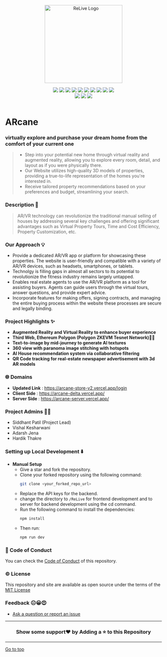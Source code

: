 <p align="center"><img src="https://github.com/Siddhant-Patil0203/ARcane/assets/77800620/b0c7fc4d-f902-4479-868a-354ab486eba0" alt="ReLive Logo" width="250px" height="250px" align="center"/> </p>


<div align="center">
   <img src="https://img.shields.io/github/repo-size/Siddhant-Patil0203/ARcane?style=for-the-badge" />
   <img src="https://img.shields.io/github/issues-raw/Siddhant-Patil0203/ARcane?style=for-the-badge" />
   <img src="https://img.shields.io/github/issues-closed-raw/Siddhant-Patil0203/ARcane?style=for-the-badge" />
   <img src="https://img.shields.io/github/license/Siddhant-Patil0203/ARcane?style=for-the-badge" />
   <img src="https://img.shields.io/github/issues-pr-raw/Siddhant-Patil0203/ARcane?style=for-the-badge" />
   <img src="https://img.shields.io/github/issues-pr-closed-raw/Siddhant-Patil0203/ARcane?style=for-the-badge" />
   <img src="https://img.shields.io/github/stars/Siddhant-Patil0203/ARcane?style=for-the-badge" />
   <img src="https://img.shields.io/github/contributors/Siddhant-Patil0203/ARcane?style=for-the-badge" />
   <img src="https://img.shields.io/github/forks/Siddhant-Patil0203/ARcane?style=for-the-badge" />
   <img src="https://img.shields.io/github/last-commit/Siddhant-Patil0203/ARcane?style=for-the-badge" />
   <br>
   <img src="https://forthebadge.com/images/badges/open-source.svg" />
   <img src="https://forthebadge.com/images/badges/built-by-developers.svg" />
   <img src="https://forthebadge.com/images/badges/powered-by-coffee.svg" />
</div>

<br />

# ARcane
### virtually explore and purchase your dream home from the comfort of your current one

>  - Step into your potential new home through virtual reality and augmented reality, allowing you to explore every room, detail, and layout as if you were physically there.
>  - Our Website utilizes high-quality 3D models of properties, providing a true-to-life representation of the homes you're interested in.
>  - Receive tailored property recommendations based on your preferences and budget, streamlining your search.

### Description 📑
> AR/VR technology can revolutionize the traditional manual selling of houses by addressing several key challenges and offering significant advantages such as Virtual Property Tours, Time and Cost Efficiency, Property Customization, etc.

### Our Approach 💡
- Provide a dedicated AR/VR app or platform for showcasing these properties. The website is user-friendly and compatible with a variety of AR/VR devices, such as headsets, smartphones, or tablets.
- Technolgy is filling gaps in almost all sectors to its potential to revolutionize the fitness industry remains largely untapped.
- Enables real estate agents to use the AR/VR platform as a tool for assisting buyers. Agents can guide users through the virtual tours, answer questions, and provide expert advice.
- Incorporate features for making offers, signing contracts, and managing the entire buying process within the website these processes are secure and legally binding.

### Project Highlights ✨
- **Augmented Reality and Virtual Reality to enhance buyer experience**
- **Third Web, Ethereum Polygon (Polygon ZKEVM Tesnet Network)🤜🤛**
- **Text-to-image by mid-journey to generate AI textures**
- **360 view with paranoma image stitching with hotspots**
- **AI House recommendation system via collaborative filtering**
- **QR Code tracking for real-estate newspaper advertisement with 3d AR models**


### 🌐 Domains  
- **Updated Link** : https://arcane-store-v2.vercel.app/login
- **Client Side** : https://arcane-delta.vercel.app/
- **Server Side** : https://arcane-server.vercel.app/

### Project Admins 🙋‍♂️
- Siddhant Patil (Project Lead)
- Vishal Kesharwani
- Adarsh Jena
- Hardik Thakre

### Setting up Local Development ⬇️  
- **Manual Setup**
  - Give a star and fork the repository.
  - Clone your forked repository using the following command:
    ```bash
    git clone <your_forked_repo_url>
    ```
  - Replace the API keys for the backend.
  - change the directory to `/ReLive` for frontend development and to server for backend development using the cd command.
  - Run the following command to install the dependencies:
    ```bash
    npm install
    ```
  - Then run:
    ```bash
    npm run dev
    ```

### 📝 Code of Conduct 
You can check the [Code of Conduct](CODE_OF_CONDUCT.md) of this repository.

### ©️ License 
This repository and site are available as open source under the terms of the [MIT License](LICENSE)

### Feedback 😐😀😍

- [Ask a question or report an issue](https://github.com/Siddhant-Patil0203/ARcane/issues)

---

<h3 align="center"> Show some support❤️ by Adding a ⭐ to this Repository </h3>

---
 
[Go to top]()



